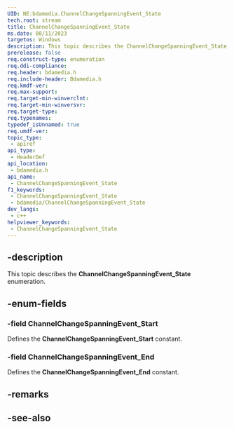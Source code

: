 ```yaml
---
UID: NE:bdamedia.ChannelChangeSpanningEvent_State
tech.root: stream
title: ChannelChangeSpanningEvent_State
ms.date: 08/11/2023
targetos: Windows
description: This topic describes the ChannelChangeSpanningEvent_State enumeration.
prerelease: false
req.construct-type: enumeration
req.ddi-compliance: 
req.header: bdamedia.h
req.include-header: Bdamedia.h
req.kmdf-ver: 
req.max-support: 
req.target-min-winverclnt: 
req.target-min-winversvr: 
req.target-type: 
req.typenames: 
typedef_isUnnamed: true
req.umdf-ver: 
topic_type:
 - apiref
api_type:
 - HeaderDef
api_location:
 - bdamedia.h
api_name:
 - ChannelChangeSpanningEvent_State
f1_keywords:
 - ChannelChangeSpanningEvent_State
 - bdamedia/ChannelChangeSpanningEvent_State
dev_langs:
 - c++
helpviewer_keywords:
 - ChannelChangeSpanningEvent_State
---
```


## -description

This topic describes the **ChannelChangeSpanningEvent_State** enumeration.

## -enum-fields

### -field ChannelChangeSpanningEvent_Start

Defines the **ChannelChangeSpanningEvent_Start** constant.

### -field ChannelChangeSpanningEvent_End

Defines the **ChannelChangeSpanningEvent_End** constant.

## -remarks

## -see-also
